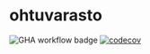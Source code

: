 # ohtuvarasto

![GHA workflow badge](https://github.com/viljavai/ohtuvarasto/workflows/CI/badge.svg)
[![codecov](https://codecov.io/gh/viljavai/ohtuvarasto/graph/badge.svg?token=F99954RM6L)](https://codecov.io/gh/viljavai/ohtuvarasto)
